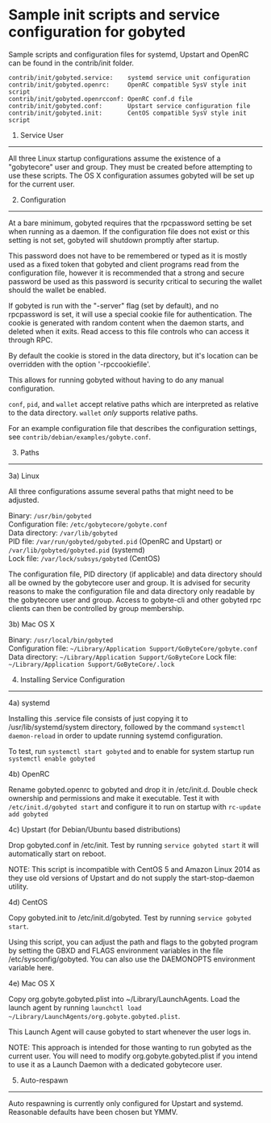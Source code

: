Sample init scripts and service configuration for gobyted
==========================================================

Sample scripts and configuration files for systemd, Upstart and OpenRC
can be found in the contrib/init folder.

    contrib/init/gobyted.service:    systemd service unit configuration
    contrib/init/gobyted.openrc:     OpenRC compatible SysV style init script
    contrib/init/gobyted.openrcconf: OpenRC conf.d file
    contrib/init/gobyted.conf:       Upstart service configuration file
    contrib/init/gobyted.init:       CentOS compatible SysV style init script

1. Service User
---------------------------------

All three Linux startup configurations assume the existence of a "gobytecore" user
and group.  They must be created before attempting to use these scripts.
The OS X configuration assumes gobyted will be set up for the current user.

2. Configuration
---------------------------------

At a bare minimum, gobyted requires that the rpcpassword setting be set
when running as a daemon.  If the configuration file does not exist or this
setting is not set, gobyted will shutdown promptly after startup.

This password does not have to be remembered or typed as it is mostly used
as a fixed token that gobyted and client programs read from the configuration
file, however it is recommended that a strong and secure password be used
as this password is security critical to securing the wallet should the
wallet be enabled.

If gobyted is run with the "-server" flag (set by default), and no rpcpassword is set,
it will use a special cookie file for authentication. The cookie is generated with random
content when the daemon starts, and deleted when it exits. Read access to this file
controls who can access it through RPC.

By default the cookie is stored in the data directory, but it's location can be overridden
with the option '-rpccookiefile'.

This allows for running gobyted without having to do any manual configuration.

`conf`, `pid`, and `wallet` accept relative paths which are interpreted as
relative to the data directory. `wallet` *only* supports relative paths.

For an example configuration file that describes the configuration settings,
see `contrib/debian/examples/gobyte.conf`.

3. Paths
---------------------------------

3a) Linux

All three configurations assume several paths that might need to be adjusted.

Binary:              `/usr/bin/gobyted`  
Configuration file:  `/etc/gobytecore/gobyte.conf`  
Data directory:      `/var/lib/gobyted`  
PID file:            `/var/run/gobyted/gobyted.pid` (OpenRC and Upstart) or `/var/lib/gobyted/gobyted.pid` (systemd)  
Lock file:           `/var/lock/subsys/gobyted` (CentOS)  

The configuration file, PID directory (if applicable) and data directory
should all be owned by the gobytecore user and group.  It is advised for security
reasons to make the configuration file and data directory only readable by the
gobytecore user and group.  Access to gobyte-cli and other gobyted rpc clients
can then be controlled by group membership.

3b) Mac OS X

Binary:              `/usr/local/bin/gobyted`  
Configuration file:  `~/Library/Application Support/GoByteCore/gobyte.conf`  
Data directory:      `~/Library/Application Support/GoByteCore`
Lock file:           `~/Library/Application Support/GoByteCore/.lock`

4. Installing Service Configuration
-----------------------------------

4a) systemd

Installing this .service file consists of just copying it to
/usr/lib/systemd/system directory, followed by the command
`systemctl daemon-reload` in order to update running systemd configuration.

To test, run `systemctl start gobyted` and to enable for system startup run
`systemctl enable gobyted`

4b) OpenRC

Rename gobyted.openrc to gobyted and drop it in /etc/init.d.  Double
check ownership and permissions and make it executable.  Test it with
`/etc/init.d/gobyted start` and configure it to run on startup with
`rc-update add gobyted`

4c) Upstart (for Debian/Ubuntu based distributions)

Drop gobyted.conf in /etc/init.  Test by running `service gobyted start`
it will automatically start on reboot.

NOTE: This script is incompatible with CentOS 5 and Amazon Linux 2014 as they
use old versions of Upstart and do not supply the start-stop-daemon utility.

4d) CentOS

Copy gobyted.init to /etc/init.d/gobyted. Test by running `service gobyted start`.

Using this script, you can adjust the path and flags to the gobyted program by
setting the GBXD and FLAGS environment variables in the file
/etc/sysconfig/gobyted. You can also use the DAEMONOPTS environment variable here.

4e) Mac OS X

Copy org.gobyte.gobyted.plist into ~/Library/LaunchAgents. Load the launch agent by
running `launchctl load ~/Library/LaunchAgents/org.gobyte.gobyted.plist`.

This Launch Agent will cause gobyted to start whenever the user logs in.

NOTE: This approach is intended for those wanting to run gobyted as the current user.
You will need to modify org.gobyte.gobyted.plist if you intend to use it as a
Launch Daemon with a dedicated gobytecore user.

5. Auto-respawn
-----------------------------------

Auto respawning is currently only configured for Upstart and systemd.
Reasonable defaults have been chosen but YMMV.
